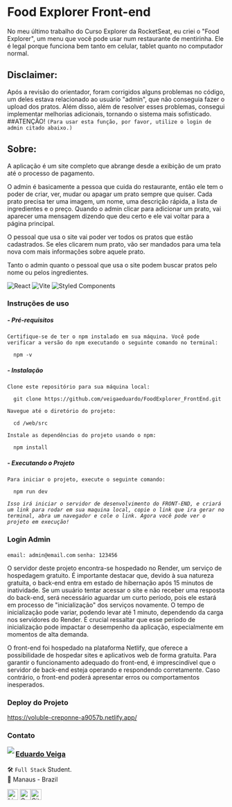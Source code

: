 # Food Explorer Front-end

No meu último trabalho do Curso Explorer da RocketSeat, eu criei o "Food Explorer", um menu que você pode usar num restaurante de mentirinha. Ele é legal porque funciona bem tanto em celular, tablet quanto no computador normal.

## Disclaimer:
Após a revisão do orientador, foram corrigidos alguns problemas no código, um deles estava relacionado ao usuário "admin", que não conseguia fazer o upload dos pratos. Além disso, além de resolver esses problemas, consegui implementar melhorias adicionais, tornando o sistema mais sofisticado.
##ATENÇÃO!
`(Para usar esta função, por favor, utilize o login de admin citado abaixo.)`

## Sobre:

A aplicação é um site completo que abrange desde a exibição de um prato até o processo de pagamento.

O admin é basicamente a pessoa que cuida do restaurante, então ele tem o poder de criar, ver, mudar ou apagar um prato sempre que quiser. Cada prato precisa ter uma imagem, um nome, uma descrição rápida, a lista de ingredientes e o preço. Quando o admin clicar para adicionar um prato, vai aparecer uma mensagem dizendo que deu certo e ele vai voltar para a página principal.

O pessoal que usa o site vai poder ver todos os pratos que estão cadastrados. Se eles clicarem num prato, vão ser mandados para uma tela nova com mais informações sobre aquele prato.

Tanto o admin quanto o pessoal que usa o site podem buscar pratos pelo nome ou pelos ingredientes.

![React](https://img.shields.io/badge/react-%2320232a.svg?style=for-the-badge&logo=react&logoColor=%2361DAFB) ![Vite](https://img.shields.io/badge/vite-%23646CFF.svg?style=for-the-badge&logo=vite&logoColor=white) ![Styled Components](https://img.shields.io/badge/styled--components-DB7093?style=for-the-badge&logo=styled-components&logoColor=white)

### Instruções de uso

##### - Pré-requisitos

`Certifique-se de ter o npm instalado em sua máquina. Você pode verificar a versão do npm executando o seguinte comando no terminal:`

      npm -v

##### - Instalação

`Clone este repositório para sua máquina local:`

      git clone https://github.com/veigaeduardo/FoodExplorer_FrontEnd.git

`Navegue até o diretório do projeto:`

      cd /web/src

`Instale as dependências do projeto usando o npm:`

      npm install

##### - Executando o Projeto

`Para iniciar o projeto, execute o seguinte comando:`

      npm run dev

_`Isso irá iniciar o servidor de desenvolvimento do FRONT-END, e criará um link para rodar em sua maquina local, copie o link que ira gerar no terminal, abra um navegador e cole o link. Agora você pode ver o projeto em execução!`_

### Login Admin

`email: admin@email.com`
`senha: 123456`

O servidor deste projeto encontra-se hospedado no Render, um serviço de hospedagem gratuito. É importante destacar que, devido à sua natureza gratuita, o back-end entra em estado de hibernação após 15 minutos de inatividade. Se um usuário tentar acessar o site e não receber uma resposta do back-end, será necessário aguardar um curto período, pois ele estará em processo de "inicialização" dos serviços novamente. O tempo de inicialização pode variar, podendo levar até 1 minuto, dependendo da carga nos servidores do Render. É crucial ressaltar que esse período de inicialização pode impactar o desempenho da aplicação, especialmente em momentos de alta demanda.

O front-end foi hospedado na plataforma Netlify, que oferece a possibilidade de hospedar sites e aplicativos web de forma gratuita. Para garantir o funcionamento adequado do front-end, é imprescindível que o servidor de back-end esteja operando e respondendo corretamente. Caso contrário, o front-end poderá apresentar erros ou comportamentos inesperados.

### Deploy do Projeto

<a href='https://voluble-creponne-a9057b.netlify.app/' target='_blank'>https://voluble-creponne-a9057b.netlify.app/</a>

### Contato

<img align="left" src="https://avatars.githubusercontent.com/u/114083933?s=400&u=e3a6908e65bf35509cd81d3765ea7c4e49033093&v=4">

### [**Eduardo Veiga**](https://github.com/veigaeduardo)

🛠 `Full Stack` Student. <br>
📍 Manaus - Brazil

<a href="https://www.linkedin.com/in/eduardo-veiga-80741a254/" target="_blank"><img src="https://img.shields.io/badge/LinkedIn-0077B5?style=flat&logo=linkedin&logoColor=white" alt="LinkedIn Badge" height="25"></a>&nbsp;<a href="mailto:eduardoveigadev@gmail.com" target="_blank"><img src="https://img.shields.io/badge/Gmail-D14836?style=flat&logo=gmail&logoColor=white" alt="Gmail Badge" height="25"><a href="https://www.github.com/veigaeduardo" target="_blank"><img src="https://img.shields.io/badge/GitHub-100000?style=flat&logo=github&logoColor=white" alt="GitHub Badge" height="25"></a>&nbsp;

<br clear="left"/>

